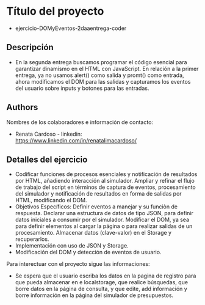 # Título del proyecto 
* ejercicio-DOMyEventos-2daaentrega-coder

## Descripción
* En la segunda entrega buscamos programar el código esencial para garantizar dinamismo en el HTML con JavaScript. 
En relación a la primer entrega, ya no usamos alert() como salida y promt() como entrada, ahora modificamos el DOM para las salidas y capturamos los eventos del usuario sobre inputs y botones para las entradas.

## Authors
Nombres de los colaboradores e información de contacto:
* Renata Cardoso - linkedin: https://www.linkedin.com/in/renatalimacardoso/

## Detalles del ejercicio
* Codificar funciones de procesos esenciales y notificación de resultados por HTML, añadiendo interacción al simulador. 
Ampliar y refinar el flujo de trabajo del script en términos de captura de eventos, procesamiento del simulador y notificación de resultados en forma de salidas por HTML, modificando el DOM.
* Objetivos Específicos:
Definir eventos a manejar y su funciòn de respuesta.
Declarar una estructura de datos de tipo JSON, para definir datos iniciales a consumir por el simulador.
Modificar el DOM, ya sea para definir elementos al cargar la página o para realizar salidas de un procesamiento.
Almacenar datos (clave-valor) en el Storage y recuperarlos.
* Implementación con uso de JSON y Storage. 
* Modificación del DOM y detección de eventos de usuario.

Para interectuar con el proyecto sigue las informaciones:
* Se espera que el usuario escriba los datos en la pagina de registro para que pueda almacenar en e localstorage, que realice búsquedas, que borre datos en la página de consulta, y que edite, add información y borre información en la página del simulador de presupuestos.
 
 

